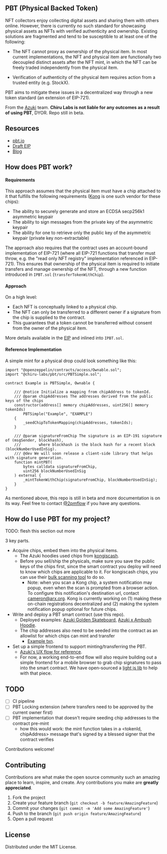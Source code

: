## PBT (Physical Backed Token)

NFT collectors enjoy collecting digital assets and sharing them with others online. However, there is currently no such standard for showcasing physical assets as NFTs with verified authenticity and ownership. Existing solutions are fragmented and tend to be susceptible to at least one of the following:

-   The NFT cannot proxy as ownership of the physical item. In most current implementations, the NFT and physical item are functionally two decoupled distinct assets after the NFT mint, in which the NFT can be freely traded independently from the physical item.

-   Verification of authenticity of the physical item requires action from a trusted entity (e.g. StockX).

PBT aims to mitigate these issues in a decentralized way through a new token standard (an extension of EIP-721).

From the [Azuki](https://twitter.com/AzukiOfficial) team.
**Chiru Labs is not liable for any outcomes as a result of using PBT**, DYOR. Repo still in beta.

## Resources

-   [pbt.io](https://www.pbt.io/)
-   [Draft EIP](https://eips.ethereum.org/EIPS/eip-5791)
-   [Blog](https://www.azuki.com/updates/pbt)

## How does PBT work?

#### Requirements

This approach assumes that the physical item must have a chip attached to it that fulfills the following requirements ([Kong](https://arx.org/) is one such vendor for these chips):

-   The ability to securely generate and store an ECDSA secp256k1 asymmetric keypair
-   The ability to sign messages from the private key of the asymmetric keypair
-   The ability for one to retrieve only the public key of the asymmetric keypair (private key non-extractable)

The approach also requires that the contract uses an account-bound implementation of EIP-721 (where all EIP-721 functions that transfer must throw, e.g. the "read only NFT registry" implementation referenced in EIP-721). This ensures that ownership of the physical item is required to initiate transfers and manage ownership of the NFT, through a new function introduced in `IPBT.sol` (`transferTokenWithChip`).

#### Approach

On a high level:

-   Each NFT is conceptually linked to a physical chip.
-   The NFT can only be transferred to a different owner if a signature from the chip is supplied to the contract.
-   This guarantees that a token cannot be transferred without consent from the owner of the physical item.

More details available in the [EIP](https://github.com/ethereum/EIPs/pull/5791) and inlined into `IPBT.sol`.

#### Reference Implementation

A simple mint for a physical drop could look something like this:

```solidity
import "@openzeppelin/contracts/access/Ownable.sol";
import "@chiru-labs/pbt/src/PBTSimple.sol";

contract Example is PBTSimple, Ownable {

    /// @notice Initialize a mapping from chipAddress to tokenId.
    /// @param chipAddresses The addresses derived from the public keys of the chips
    constructor(address[] memory chipAddresses, uint256[] memory tokenIds)
        PBTSimple("Example", "EXAMPLE")
    {
        _seedChipToTokenMapping(chipAddresses, tokenIds);
    }

    /// @param signatureFromChip The signature is an EIP-191 signature of (msgSender, blockhash),
    ///        where blockhash is the block hash for a recent block (blockNumberUsedInSig).
    /// @dev We will soon release a client-side library that helps with signature generation.
    function mintPBT(
        bytes calldata signatureFromChip,
        uint256 blockNumberUsedInSig
    ) external {
        _mintTokenWithChip(signatureFromChip, blockNumberUsedInSig);
    }
}
```

As mentioned above, this repo is still in beta and more documentation is on its way. Feel free to contact [@2pmflow](https://twitter.com/2pmflow) if you have any questions.

## How do I use PBT for my project?

TODO: flesh this section out more

3 key parts.
- Acquire chips, embed them into the physical items.
  - The Azuki hoodies used chips from [kongiscash](https://twitter.com/kongiscash).
  - Before you sell/ship the physicals, make sure you save the public keys of the chips first, since the smart contract you deploy will need to know which chips are applicable to it. For kongiscash chips, you can use their [bulk scanning tool](https://bulk.vrfy.ch/) to do so.
    - Note: when you scan a Kong chip, a system notification may popup, even when the scan is prompted from a browser action. To configure this notification's destination url, contact [cameron@arx.org](cameron@arx.org). Kong is currently working on (1) making these on-chain registrations decentralized and (2) making the system notification popup optional for future chips.
- Write and deploy a PBT smart contract (use this repo).
  - Deployed examples: [Azuki Golden Skateboard](https://etherscan.io/address/0x6853449a65b264478a4cd90903a65f0508441ac0#code), [Azuki x Ambush Hoodie](https://etherscan.io/address/0xc20ae005e1340dab2449304158f999bfdd1aac1c#code).
  - The chip addresses also need to be seeded into the contract as an allowlist for which chips can mint and transfer
    - [Example txn](https://etherscan.io/tx/0x10bdd555a7addc650b1355d7606fd4d7b48bf990802f1235d874b598fa5cc0c5).
- Set up a simple frontend to support minting/transferring the PBT.
  - [Azuki's UX flow for reference](https://twitter.com/0xElectrico/status/1599933852537225217).
  - For now, a working end-to-end flow will also require building out a simple frontend for a mobile browser to grab chip signatures to pass into the smart contract. We have open-sourced a [light js lib](https://github.com/chiru-labs/pbt-chip-client) to help with that piece.

## TODO
- [ ] CI pipeline
- [ ] PBT Locking extension (where transfers need to be approved by the current owner first)
- [ ] PBT implementation that doesn't require seeding chip addresses to the contract pre-mint
  - how this would work: the mint function takes in a <tokenId, chipAddress> message that's signed by a blessed signer that the contract verifies

Contributions welcome!

## Contributing

Contributions are what make the open source community such an amazing place to learn, inspire, and create. Any contributions you make are **greatly appreciated**.

1. Fork the project
2. Create your feature branch (`git checkout -b feature/AmazingFeature`)
3. Commit your changes (`git commit -m 'Add some AmazingFeature'`)
4. Push to the branch (`git push origin feature/AmazingFeature`)
5. Open a pull request

<!-- LICENSE -->

## License

Distributed under the MIT License.
